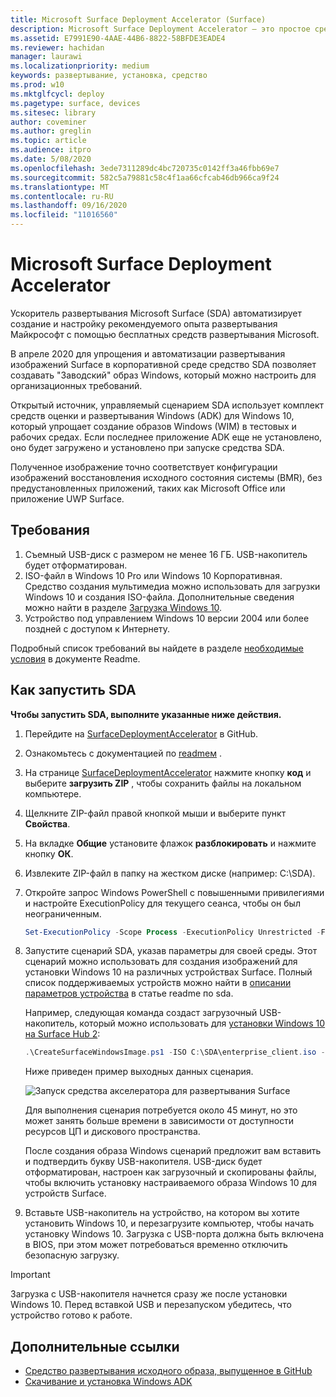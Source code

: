 ```yaml
---
title: Microsoft Surface Deployment Accelerator (Surface)
description: Microsoft Surface Deployment Accelerator — это простое средство развертывания, с помощью которого организации могут быстро пересоздавать образы устройств Surface.
ms.assetid: E7991E90-4AAE-44B6-8822-58BFDE3EADE4
ms.reviewer: hachidan
manager: laurawi
ms.localizationpriority: medium
keywords: развертывание, установка, средство
ms.prod: w10
ms.mktglfcycl: deploy
ms.pagetype: surface, devices
ms.sitesec: library
author: coveminer
ms.author: greglin
ms.topic: article
ms.audience: itpro
ms.date: 5/08/2020
ms.openlocfilehash: 3ede7311289dc4bc720735c0142ff3a46fbb69e7
ms.sourcegitcommit: 582c5a79881c58c4f1aa66cfcab46db966ca9f24
ms.translationtype: MT
ms.contentlocale: ru-RU
ms.lasthandoff: 09/16/2020
ms.locfileid: "11016560"
---
```

# Microsoft Surface Deployment Accelerator

Ускоритель развертывания Microsoft Surface (SDA) автоматизирует создание и настройку рекомендуемого опыта развертывания Майкрософт с помощью бесплатных средств развертывания Microsoft.

В апреле 2020 для упрощения и автоматизации развертывания изображений Surface в корпоративной среде средство SDA позволяет создавать "Заводский" образ Windows, который можно настроить для организационных требований.

Открытый источник, управляемый сценарием SDA использует комплект средств оценки и развертывания Windows (ADK) для Windows 10, который упрощает создание образов Windows (WIM) в тестовых и рабочих средах. Если последнее приложение ADK еще не установлено, оно будет загружено и установлено при запуске средства SDA.

Полученное изображение точно соответствует конфигурации изображений восстановления исходного состояния системы (BMR), без предустановленных приложений, таких как Microsoft Office или приложение UWP Surface.

##  <a name="requirements"></a>Требования

1. Съемный USB-диск с размером не менее 16 ГБ. USB-накопитель будет отформатирован.
2. ISO-файл в Windows 10 Pro или Windows 10 Корпоративная. Средство создания мультимедиа можно использовать для загрузки Windows 10 и создания ISO-файла. Дополнительные сведения можно найти в разделе [Загрузка Windows 10](https://www.microsoft.com/software-download/windows10).
3. Устройство под управлением Windows 10 версии 2004 или более поздней с доступом к Интернету.

Подробный список требований вы найдете в разделе [необходимые условия](https://github.com/microsoft/SurfaceDeploymentAccelerator/blob/master/README.md#prerequisites) в документе Readme.

##  <a name="how-to-run-the-sda"></a>Как запустить SDA

**Чтобы запустить SDA, выполните указанные ниже действия.**

1. Перейдите на [SurfaceDeploymentAccelerator](https://github.com/microsoft/SurfaceDeploymentAccelerator) в GitHub. 
2. Ознакомьтесь с документацией по [readmeм](https://github.com/microsoft/SurfaceDeploymentAccelerator/blob/master/README.md) .
3. На странице [SurfaceDeploymentAccelerator](https://github.com/microsoft/SurfaceDeploymentAccelerator) нажмите кнопку **код** и выберите **загрузить ZIP** , чтобы сохранить файлы на локальном компьютере.
4. Щелкните ZIP-файл правой кнопкой мыши и выберите пункт **Свойства**.
5. На вкладке **Общие** установите флажок **разблокировать** и нажмите кнопку **ОК**.
6. Извлеките ZIP-файл в папку на жестком диске (например: C:\SDA).
7. Откройте запрос Windows PowerShell с повышенными привилегиями и настройте ExecutionPolicy для текущего сеанса, чтобы он был неограниченным.

    ```powershell
    Set-ExecutionPolicy -Scope Process -ExecutionPolicy Unrestricted -Force
    ```
8. Запустите сценарий SDA, указав параметры для своей среды. Этот сценарий можно использовать для создания изображений для установки Windows 10 на различных устройствах Surface. Полный список поддерживаемых устройств можно найти в [описании параметров устройства](https://github.com/microsoft/SurfaceDeploymentAccelerator/blob/master/README.md#full-parameter-documentation) в статье readme по sda. 

    Например, следующая команда создаст загрузочный USB-накопитель, который можно использовать для [установки Windows 10 на Surface Hub 2](https://docs.microsoft.com/surface-hub/surface-hub-2s-migrate-os):

    ```powershell
    .\CreateSurfaceWindowsImage.ps1 -ISO C:\SDA\enterprise_client.iso -OSSKU Enterprise -DestinationFolder C:\Output -Device SurfaceHub2 -CreateUSB $True
    ```
    Ниже приведен пример выходных данных сценария.

   ![Запуск средства акселератора для развертывания Surface](images/sda1.png)

    Для выполнения сценария потребуется около 45 минут, но это может занять больше времени в зависимости от доступности ресурсов ЦП и дискового пространства. 

    После создания образа Windows сценарий предложит вам вставить и подтвердить букву USB-накопителя. USB-диск будет отформатирован, настроен как загрузочный и скопированы файлы, чтобы включить установку настраиваемого образа Windows 10 для устройств Surface.

9. Вставьте USB-накопитель на устройство, на котором вы хотите установить Windows 10, и перезагрузите компьютер, чтобы начать установку Windows 10. Загрузка с USB-порта должна быть включена в BIOS, при этом может потребоваться временно отключить безопасную загрузку.

> [!IMPORTANT]
> Загрузка с USB-накопителя начнется сразу же после установки Windows 10. Перед вставкой USB и перезапуском убедитесь, что устройство готово к работе. 

##  <a name="related-links"></a>Дополнительные ссылки

 - [Средство развертывания исходного образа, выпущенное в GitHub](https://techcommunity.microsoft.com/t5/surface-it-pro-blog/open-source-image-deployment-tool-released-on-github/ba-p/1314115)
 - [Скачивание и установка Windows ADK](https://docs.microsoft.com/windows-hardware/get-started/adk-install)
